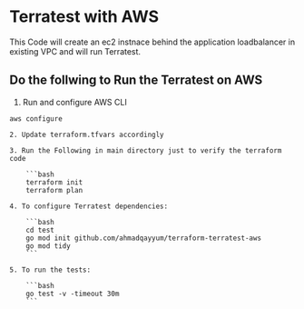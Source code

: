 # Terratest with AWS 

This Code will create an ec2 instnace behind the application loadbalancer in existing VPC and will run Terratest.

## Do the follwing to Run the Terratest on AWS

1. Run and configure AWS CLI
```
aws configure

2. Update terraform.tfvars accordingly

3. Run the Following in main directory just to verify the terraform code

    ```bash
    terraform init
    terraform plan
    
4. To configure Terratest dependencies:

    ```bash
    cd test
    go mod init github.com/ahmadqayyum/terraform-terratest-aws
    go mod tidy
    ```

5. To run the tests:

    ```bash
    go test -v -timeout 30m
    ```
